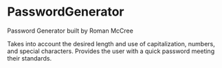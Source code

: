 # PasswordGenerator
Password Generator built by Roman McCree

Takes into account the desired length and use of capitalization, numbers, and special characters. Provides the user with a quick password meeting their standards.
